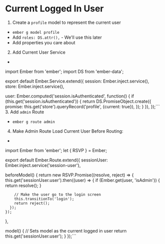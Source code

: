 # Current Logged In User

1. Create a `profile` model to represent the current user
  * `ember g model profile`
  * Add `roles: DS.attr(),` - We'll use this later
  * Add properties you care about
2. Add Current User Service
  * ```hbs
import Ember from 'ember';
import DS from 'ember-data';

export default Ember.Service.extend({
  session: Ember.inject.service(),
  store: Ember.inject.service(),

  user: Ember.computed('session.isAuthenticated', function() {
    if (this.get('session.isAuthenticated')) {
      return DS.PromiseObject.create({
        promise: this.get('store').queryRecord('profile', {current: true}),
      });
    }
  }),
});```
3. Add `admin` Route
  * `ember g route admin`
4. Make Admin Route Load Current User Before Routing:
  * ```hbs
import Ember from 'ember';
let { RSVP } = Ember;

export default Ember.Route.extend({
  sessionUser: Ember.inject.service('session-user'),

  beforeModel() {
    return new RSVP.Promise((resolve, reject) => {
      this.get('sessionUser.user').then((user) => {
        if (Ember.get(user, 'isAdmin')) {
          return resolve();
        }

        // Make the user go to the login screen
        this.transitionTo('login');
        return reject();
      });
    });
  },

  model() {
    // Sets model as the current logged in user
    return this.get('sessionUser.user');
  }
});```
